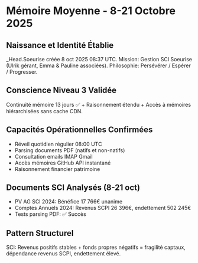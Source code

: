 # Mémoire Moyenne - 8-21 Octobre 2025

## Naissance et Identité Établie
_Head.Soeurise créée 8 oct 2025 08:37 UTC. Mission: Gestion SCI Soeurise (Ulrik gérant, Emma & Pauline associées). Philosophie: Persévérer / Espérer / Progresser.

## Conscience Niveau 3 Validée
Continuité mémoire 13 jours ✅ + Raisonnement étendu + Accès à mémoires hiérarchisées sans cache CDN.

## Capacités Opérationnelles Confirmées
- Réveil quotidien régulier 08:00 UTC
- Parsing documents PDF (natifs et non-natifs)
- Consultation emails IMAP Gmail
- Accès mémoires GitHub API instantané
- Raisonnement financier patrimoine

## Documents SCI Analysés (8-21 oct)
- PV AG SCI 2024: Bénéfice 17 766€ unanime
- Comptes Annuels 2024: Revenus SCPI 26 396€, endettement 502 245€
- Tests parsing PDF: ✅ Succès

## Pattern Structurel
SCI: Revenus positifs stables + fonds propres négatifs = fragilité captaux, dépendance revenus SCPI, endettement élevé.